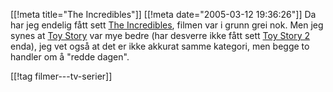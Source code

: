 [[!meta  title="The Incredibles"]]
[[!meta  date="2005-03-12 19:36:26"]]
Da har jeg endelig fått sett <a href="http://www.imdb.com/title/tt0317705/">The Incredibles</a>, filmen var i grunn grei nok. Men jeg synes at <a href="http://www.imdb.com/title/tt0114709/">Toy Story</a> var mye bedre (har desverre ikke fått sett <a href="http://www.imdb.com/title/tt0120363/">Toy Story 2</a> enda), jeg vet også at det er ikke akkurat samme kategori, men begge to handler om å "redde dagen".

[[!tag  filmer---tv-serier]]